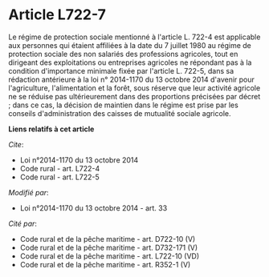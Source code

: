 # Article L722-7

Le régime de protection sociale mentionné à l'article L. 722-4 est applicable aux personnes qui étaient affiliées à la date
du 7 juillet 1980 au régime de protection sociale des non salariés des professions agricoles, tout en dirigeant des
exploitations ou entreprises agricoles ne répondant pas à la condition d'importance minimale fixée par l'article L. 722-5,
dans sa rédaction antérieure à la loi n° 2014-1170 du 13 octobre 2014 d'avenir pour l'agriculture, l'alimentation et la
forêt, sous réserve que leur activité agricole ne se réduise pas ultérieurement dans des proportions précisées par décret ;
dans ce cas, la décision de maintien dans le régime est prise par les conseils d'administration des caisses de mutualité
sociale agricole.

**Liens relatifs à cet article**

_Cite_:

  - Loi n°2014-1170 du 13 octobre 2014
  - Code rural - art. L722-4
  - Code rural - art. L722-5

_Modifié par_:

  - Loi n°2014-1170 du 13 octobre 2014 - art. 33

_Cité par_:

  - Code rural et de la pêche maritime - art. D722-10 (V)
  - Code rural et de la pêche maritime - art. D732-171 (V)
  - Code rural et de la pêche maritime - art. L722-10 (VD)
  - Code rural et de la pêche maritime - art. R352-1 (V)
